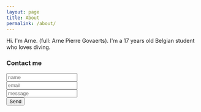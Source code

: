 ```yaml
---
layout: page
title: About
permalink: /about/
---
```


Hi. I'm Arne. (full: Arne Pierre Govaerts). I'm a 17 years old Belgian student who loves diving.

### Contact me

<form action="http://formspree.io/arne.govaerts@telenet.be" method="post">
    <input type="text" name="name" placeholder="name"><br>
    <input type="email" name="_replyto" placeholder="email"><br>
    <input type="text" name="message" placeholder="message"><br>
    <input type="hidden" name="_subject" value="New submission!" />
    <input type="text" name="_gotcha" style="display:none" />
    <input type="submit" value="Send">
</form> 
